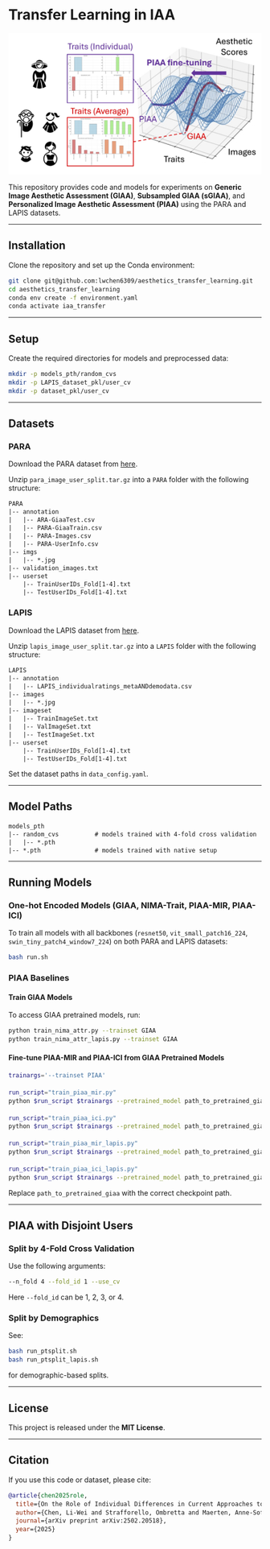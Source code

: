 # Transfer Learning in IAA

<p align="center">
  <img src="scheme.jpg" alt="Overview" width="600"/>
</p>


This repository provides code and models for experiments on **Generic Image Aesthetic Assessment (GIAA)**, **Subsampled GIAA (sGIAA)**, and **Personalized Image Aesthetic Assessment (PIAA)** using the PARA and LAPIS datasets.

---

## Installation

Clone the repository and set up the Conda environment:

```bash
git clone git@github.com:lwchen6309/aesthetics_transfer_learning.git
cd aesthetics_transfer_learning
conda env create -f environment.yaml
conda activate iaa_transfer
```

---

## Setup

Create the required directories for models and preprocessed data:

```bash
mkdir -p models_pth/random_cvs
mkdir -p LAPIS_dataset_pkl/user_cv
mkdir -p dataset_pkl/user_cv
```

---

## Datasets

### PARA

Download the PARA dataset from [here](https://cv-datasets.institutecv.com/#/data-sets).

Unzip `para_image_user_split.tar.gz` into a `PARA` folder with the following structure:

```
PARA
|-- annotation
|   |-- ARA-GiaaTest.csv
|   |-- PARA-GiaaTrain.csv
|   |-- PARA-Images.csv
|   |-- PARA-UserInfo.csv
|-- imgs
|   |-- *.jpg
|-- validation_images.txt
|-- userset
    |-- TrainUserIDs_Fold[1-4].txt
    |-- TestUserIDs_Fold[1-4].txt
```

### LAPIS

Download the LAPIS dataset from [here](git@github.com:Anne-SofieMaerten/LAPIS.git).

Unzip `lapis_image_user_split.tar.gz` into a `LAPIS` folder with the following structure:

```
LAPIS
|-- annotation
|   |-- LAPIS_individualratings_metaANDdemodata.csv
|-- images
|   |-- *.jpg
|-- imageset
|   |-- TrainImageSet.txt
|   |-- ValImageSet.txt
|   |-- TestImageSet.txt
|-- userset
    |-- TrainUserIDs_Fold[1-4].txt
    |-- TestUserIDs_Fold[1-4].txt
```

Set the dataset paths in `data_config.yaml`.

---

## Model Paths

```
models_pth
|-- random_cvs          # models trained with 4-fold cross validation
|   |-- *.pth
|-- *.pth               # models trained with native setup
```

---

## Running Models

### One-hot Encoded Models (GIAA, NIMA-Trait, PIAA-MIR, PIAA-ICI)

To train all models with all backbones (`resnet50`, `vit_small_patch16_224`, `swin_tiny_patch4_window7_224`) on both PARA and LAPIS datasets:

```bash
bash run.sh
```

### PIAA Baselines

#### Train GIAA Models

To access GIAA pretrained models, run:

```bash
python train_nima_attr.py --trainset GIAA
python train_nima_attr_lapis.py --trainset GIAA
```

#### Fine-tune PIAA-MIR and PIAA-ICI from GIAA Pretrained Models

```bash
trainargs='--trainset PIAA'

run_script="train_piaa_mir.py"
python $run_script $trainargs --pretrained_model path_to_pretrained_giaa

run_script="train_piaa_ici.py"
python $run_script $trainargs --pretrained_model path_to_pretrained_giaa

run_script="train_piaa_mir_lapis.py"
python $run_script $trainargs --pretrained_model path_to_pretrained_giaa

run_script="train_piaa_ici_lapis.py"
python $run_script $trainargs --pretrained_model path_to_pretrained_giaa
```

Replace `path_to_pretrained_giaa` with the correct checkpoint path.

---

## PIAA with Disjoint Users

### Split by 4-Fold Cross Validation

Use the following arguments:

```bash
--n_fold 4 --fold_id 1 --use_cv
```

Here `--fold_id` can be 1, 2, 3, or 4.

### Split by Demographics

See:

```bash
bash run_ptsplit.sh
bash run_ptsplit_lapis.sh
```

for demographic-based splits.

---

## License

This project is released under the **MIT License**.

---

## Citation

If you use this code or dataset, please cite:

```bibtex
@article{chen2025role,
  title={On the Role of Individual Differences in Current Approaches to Computational Image Aesthetics},
  author={Chen, Li-Wei and Strafforello, Ombretta and Maerten, Anne-Sofie and Tuytelaars, Tinne and Wagemans, Johan},
  journal={arXiv preprint arXiv:2502.20518},
  year={2025}
}
```

